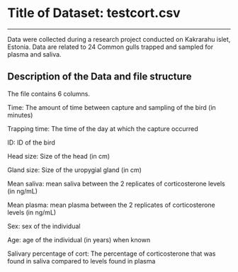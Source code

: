 # Title of Dataset: testcort.csv
---

Data were collected during a research project conducted on Kakrarahu islet, Estonia. Data are related to 24 Common gulls trapped and sampled for plasma and saliva.


## Description of the Data and file structure

The file contains 6 columns.

Time: The amount of time between capture and sampling of the bird (in minutes)

Trapping time: The time of the day at which the capture occurred

ID: ID of the bird

Head size: Size of the head (in cm)

Gland size: Size of the uropygial gland (in cm)

Mean saliva: mean saliva between the 2 replicates of corticosterone levels (in ng/mL)

Mean plasma: mean plasma between the 2 replicates of corticosterone levels (in ng/mL)

Sex: sex of the individual

Age: age of the individual (in years) when known

Salivary percentage of cort: The percentage of corticosterone that was found in saliva compared to levels found in plasma
